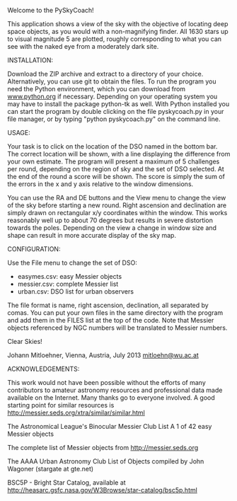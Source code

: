 Welcome to the PySkyCoach!

This application shows a view of the sky with the objective of 
locating deep space objects, as you would with a non-magnifying 
finder. All 1630 stars up to visual magnitude 5 are plotted, 
roughly corresponding to what you can see with the naked eye 
from a moderately dark site.


INSTALLATION:

Download the ZIP archive and extract to a directory of your 
choice. Alternatively, you can use git to obtain the files.
To run the program you need the Python environment, which you 
can download from www.python.org if necessary. Depending on your
operating system you may have to install the package python-tk
as well.
With Python installed you can start the program by 
double clicking on the file pyskycoach.py in your file manager, 
or by typing "python pyskycoach.py" on the command line.


USAGE:

Your task is to click on the location of the DSO named in the 
bottom bar. The correct location will be shown, with a line 
displaying the difference from your own estimate. The program
will present a maximum of 5 challenges per round, depending on
the region of sky and the set of DSO selected. At the end of
the round a score will be shown. The score is simply the
sum of the errors in the x and y axis relative to the window
dimensions.

You can use the RA and DE buttons and the View menu to change 
the view of the sky before starting a new round. 
Right ascension and declination are simply drawn on 
rectangular x/y coordinates within the window. This works 
reasonably well up to about 70 degrees but results in severe 
distortion towards the poles.
Depending on the view a change in window size and 
shape can result in more accurate display of the sky map.


CONFIGURATION:

Use the File menu to change the set of DSO: 

- easymes.csv: easy Messier objects
- messier.csv: complete Messier list
- urban.csv:   DSO list for urban observers 

The file format is name, right ascension, declination, all 
separated by comas. You can put your own files in the
same directory with the program and add them in the FILES 
list at the top of the code.
Note that Messier objects referenced by NGC numbers will be 
translated to Messier numbers. 


Clear Skies!

Johann Mitloehner, Vienna, Austria, July 2013
mitloehn@wu.ac.at


ACKNOWLEDGEMENTS:

This work would not have been possible without the efforts
of many contributors to amateur astronomy resources and
professional data made available on the Internet. Many thanks
go to everyone involved. A good starting point for similar
resources is http://messier.seds.org/xtra/similar/similar.html

The Astronomical League's Binocular Messier Club
List A 1 of 42 easy Messier objects

The complete list of Messier objects
from http://messier.seds.org

The AAAA Urban Astronomy Club List of Objects
compiled by John Wagoner (stargate at gte.net)

BSC5P - Bright Star Catalog, available at
http://heasarc.gsfc.nasa.gov/W3Browse/star-catalog/bsc5p.html

